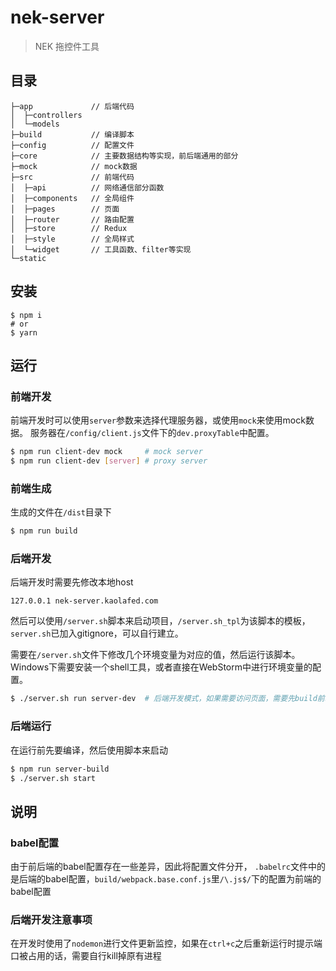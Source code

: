 # nek-server

> NEK 拖控件工具

## 目录

```
├─app             // 后端代码
│  ├─controllers
│  └─models
├─build           // 编译脚本
├─config          // 配置文件
├─core            // 主要数据结构等实现，前后端通用的部分
├─mock            // mock数据
├─src             // 前端代码
│  ├─api          // 网络通信部分函数
│  ├─components   // 全局组件
│  ├─pages        // 页面
│  ├─router       // 路由配置
│  ├─store        // Redux
│  ├─style        // 全局样式
│  └─widget       // 工具函数、filter等实现
└─static
```

## 安装

```
$ npm i
# or
$ yarn
```

## 运行

### 前端开发

前端开发时可以使用`server`参数来选择代理服务器，或使用`mock`来使用mock数据。
服务器在`/config/client.js`文件下的`dev.proxyTable`中配置。

```bash
$ npm run client-dev mock     # mock server
$ npm run client-dev [server] # proxy server
```

### 前端生成

生成的文件在`/dist`目录下

```bash
$ npm run build
```

### 后端开发

后端开发时需要先修改本地host
```
127.0.0.1 nek-server.kaolafed.com
```

然后可以使用`/server.sh`脚本来启动项目，`/server.sh_tpl`为该脚本的模板，`server.sh`已加入gitignore，可以自行建立。

需要在`/server.sh`文件下修改几个环境变量为对应的值，然后运行该脚本。
Windows下需要安装一个shell工具，或者直接在WebStorm中进行环境变量的配置。

```bash
$ ./server.sh run server-dev  # 后端开发模式，如果需要访问页面，需要先build前端
```

### 后端运行

在运行前先要编译，然后使用脚本来启动
```bash
$ npm run server-build
$ ./server.sh start
```

## 说明

### babel配置
由于前后端的babel配置存在一些差异，因此将配置文件分开，
`.babelrc`文件中的是后端的babel配置，`build/webpack.base.conf.js`里`/\.js$/`下的配置为前端的babel配置

### 后端开发注意事项
在开发时使用了`nodemon`进行文件更新监控，如果在`ctrl+c`之后重新运行时提示端口被占用的话，需要自行kill掉原有进程
